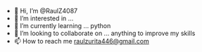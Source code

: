 - 👋 Hi, I’m @RaulZ4087
- 👀 I’m interested in ...
- 🌱 I’m currently learning ... python
- 💞️ I’m looking to collaborate on ... anything to improve my skills 
- 📫 How to reach me raulzurita446@gmail.com

<!---
RaulZ4087/RaulZ4087 is a ✨ special ✨ repository because its `README.md` (this file) appears on your GitHub profile.
You can click the Preview link to take a look at your changes.
--->
